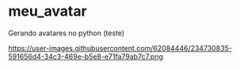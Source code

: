 # meu_avatar
Gerando avatares no python (teste)

https://user-images.githubusercontent.com/62084446/234730835-591656d4-34c3-469e-b5e8-e71fa79ab7c7.png
